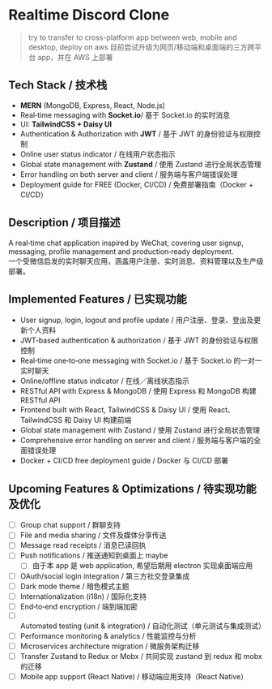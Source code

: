 # Realtime Discord Clone

> try to transfer to cross-platform app between web, mobile and desktop, deploy on aws
> 目前尝试升级为网页/移动端和桌面端的三方跨平台 app，并在 AWS 上部署

## Tech Stack / 技术栈

- **MERN** (MongoDB, Express, React, Node.js)
- Real‑time messaging with **Socket.io**/ 基于 Socket.io 的实时消息
- UI: **TailwindCSS + Daisy UI**
- Authentication & Authorization with **JWT** / 基于 JWT 的身份验证与权限控制
- Online user status indicator / 在线用户状态指示
- Global state management with **Zustand** / 使用 Zustand 进行全局状态管理
- Error handling on both server and client / 服务端与客户端错误处理
- Deployment guide for FREE (Docker, CI/CD) / 免费部署指南（Docker + CI/CD）

## Description / 项目描述

A real‑time chat application inspired by WeChat, covering user signup, messaging, profile management and production‑ready deployment.  
一个受微信启发的实时聊天应用，涵盖用户注册、实时消息、资料管理以及生产级部署。

## Implemented Features / 已实现功能

- User signup, login, logout and profile update / 用户注册、登录、登出及更新个人资料
- JWT‑based authentication & authorization / 基于 JWT 的身份验证与权限控制
- Real‑time one‑to‑one messaging with Socket.io / 基于 Socket.io 的一对一实时聊天
- Online/offline status indicator / 在线／离线状态指示
- RESTful API with Express & MongoDB / 使用 Express 和 MongoDB 构建 RESTful API
- Frontend built with React, TailwindCSS & Daisy UI / 使用 React、TailwindCSS 和 Daisy UI 构建前端
- Global state management with Zustand / 使用 Zustand 进行全局状态管理
- Comprehensive error handling on server and client / 服务端与客户端的全面错误处理
- Docker + CI/CD free deployment guide / Docker 与 CI/CD 部署

## Upcoming Features & Optimizations / 待实现功能及优化

- [ ] Group chat support / 群聊支持
- [ ] File and media sharing / 文件及媒体分享传送
- [ ] Message read receipts / 消息已读回执
- [ ] Push notifications / 推送通知到桌面上 maybe
  - [ ] 由于本 app 是 web application, 希望后期用 electron 实现桌面端应用
- [ ] OAuth/social login integration / 第三方社交登录集成
- [ ] Dark mode theme / 暗色模式主题
- [ ] Internationalization (i18n) / 国际化支持
- [ ] End‑to‑end encryption / 端到端加密
- [ ] Automated testing (unit & integration) / 自动化测试（单元测试与集成测试）
- [ ] Performance monitoring & analytics / 性能监控与分析
- [ ] Microservices architecture migration / 微服务架构迁移
- [ ] Transfer Zustand to Redux or Mobx / 共同实现 zustand 到 redux 和 mobx 的迁移
- [ ] Mobile app support (React Native) / 移动端应用支持（React Native）
